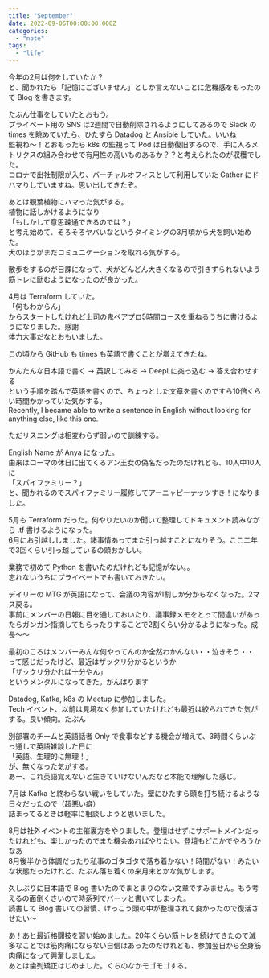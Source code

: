 ```yaml
---
title: "September"
date: 2022-09-06T00:00:00.000Z
categories: 
  - "note"
tags:
  - "life"
---
```

今年の2月は何をしていたか？  
と、聞かれたら「記憶にございません」としか言えないことに危機感をもったので Blog を書きます。  
  
たぶん仕事をしていたとおもう。  
プライベート用の SNS は2週間で自動削除されるようにしてあるので Slack の times を眺めていたら、ひたすら Datadog と Ansible していた。いいね  
監視ね〜！とおもったら k8s の監視って Pod は自動復旧するので、手に入るメトリクスの組み合わせで有用性の高いものあるか？？と考えられたのが収穫でした。  
コロナで出社制限が入り、バーチャルオフィスとして利用していた Gather にドハマりしていますね。思い出してきたぞ。  
  
あとは観葉植物にハマった気がする。  
植物に話しかけるようになり  
「もしかして意思疎通できるのでは？」  
と考え始めて、そろそろヤバいなというタイミングの3月頃から犬を飼い始めた。  
犬のほうがまだコミュニケーションを取れる気がする。  
  
散歩をするのが日課になって、犬がどんどん大きくなるので引きずられないよう筋トレに励むようになったのが良かった。  
  
4月は Terraform していた。  
「何もわからん」  
からスタートしたけれど上司の鬼ペアプロ5時間コースを重ねるうちに書けるようになりました。感謝  
体力大事だなとおもいました。  
  
この頃から GitHub も times も英語で書くことが増えてきたね。  
  
かんたんな日本語で書く -> 英訳してみる -> DeepLに突っ込む -> 答え合わせする  
という手順を踏んで英語を書くので、ちょっとした文章を書くのですら10倍くらい時間かかっていた気がする。  
Recently, I became able to write a sentence in English without looking for anything else, like this one.  
  
ただリスニングは相変わらず弱いので訓練する。  
  
English Name が Anya になった。  
由来はローマの休日に出てくるアン王女の偽名だったのだけれども、10人中10人に  
「スパイファミリー？」  
と、聞かれるのでスパイファミリー履修してアーニャピーナッツすき！になりました。  
  
5月も Terraform だった。何やりたいのか聞いて整理してドキュメント読みながら .tf 書けるようになった。  
6月にお引越ししました。諸事情あってまた引っ越すことになりそう。ここ二年で3回くらい引っ越しているの頭おかしい。  
  
業務で初めて Python を書いたのだけれども記憶がない。。  
忘れないうちにプライベートでも書いておきたい。  
  
デイリーの MTG が英語になって、会議の内容が1割しか分からなくなった。2マス戻る。  
事前にメンバーの日報に目を通しておいたり、議事録メモをとって間違いがあったらガンガン指摘してもらったりすることで2割くらい分かるようになった。成長〜〜  
  
最初のころはメンバーみんな何やってんのか全然わかんない・・泣きそう・・  
って感じだったけど、最近はザックリ分かるというか  
「ザックリ分かれば十分やん」  
というメンタルになってきた。がんばります  
  
Datadog, Kafka, k8s の Meetup に参加しました。  
Tech イベント、以前は見境なく参加していたけれども最近は絞られてきた気がする。良い傾向。たぶん  
  
別部署のチームと英語話者 Only で食事などする機会が増えて、3時間くらいぶっ通しで英語雑談した日に  
「英語、生理的に無理！」  
が、無くなった気がする。  
あー、これ英語覚えないと生きていけないんだなと本能で理解した感じ。  
  
7月は Kafka と終わらない戦いをしていた。壁にひたすら頭を打ち続けるような日々だったので（超悪い癖）  
詰まってるときは軽率に相談しようと思いました。  

8月は社外イベントの主催裏方をやりました。登壇はせずにサポートメインだったけれども、楽しかったのでまた機会あればやりたい。登壇もどこかでやろうかなあ    
8月後半から体調だったり私事のゴタゴタで落ち着かない！時間がない！みたいな状態だったけれど、たぶん落ち着くの来月末とかな気がします。  
  
久しぶりに日本語で Blog 書いたのでまとまりのない文章ですみません。もう考えるの面倒くさいので時系列でバーッと書いてしまった。  
読書して Blog 書いての習慣、けっこう頭の中が整理されて良かったので復活させたい〜  
  
あ！あと最近格闘技を習い始めました。20年くらい筋トレを続けてきたので滅多なことでは筋肉痛にならない自信はあったのだけれども、参加翌日から全身筋肉痛になって興奮しました。  
あとは歯列矯正はじめました。くちのなかモゴモゴする。  
  

